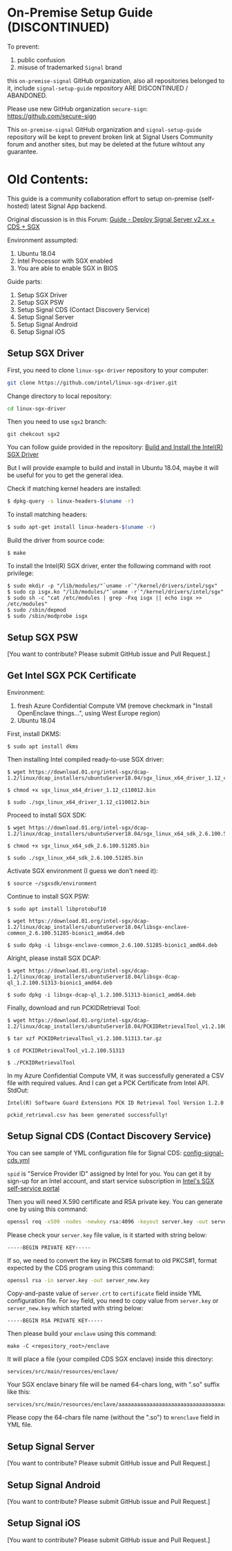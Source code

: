 # On-Premise Setup Guide (DISCONTINUED)

To prevent:
1. public confusion
2. misuse of trademarked `Signal` brand

this `on-premise-signal` GitHub organization, also all repositories belonged to it, include `signal-setup-guide` repository ARE DISCONTINUED / ABANDONED.

Please use new GitHub organization `secure-sign`:
https://github.com/secure-sign

This `on-premise-signal` GitHub organization and `signal-setup-guide` repository will be kept to prevent broken link at Signal Users Community forum and another sites, but may be deleted at the future wihtout any guarantee.


# Old Contents:


This guide is a community collaboration effort to setup on-premise (self-hosted) latest Signal App backend.

Original discussion is in this Forum:
[Guide - Deploy Signal Server v2.xx + CDS + SGX](https://community.signalusers.org/t/guide-deploy-signal-server-v2-xx-cds-sgx/8331)

Environment assumpted:
1. Ubuntu 18.04
2. Intel Processor with SGX enabled
3. You are able to enable SGX in BIOS

Guide parts:
1. Setup SGX Driver
2. Setup SGX PSW
3. Setup Signal CDS (Contact Discovery Service)
4. Setup Signal Server
5. Setup Signal Android
6. Setup Signal iOS


## Setup SGX Driver

First, you need to clone `linux-sgx-driver` repository to your computer:
```bash
git clone https://github.com/intel/linux-sgx-driver.git
```

Change directory to local repository:
```bash
cd linux-sgx-driver
```

Then you need to use `sgx2` branch:
```
git chekcout sgx2
```

You can follow guide provided in the repository: [Build and Install the Intel(R) SGX Driver](https://github.com/intel/linux-sgx-driver/#build-and-install-the-intelr-sgx-driver)

But I will provide example to build and install in Ubuntu 18.04, maybe it will be useful for you to get the general idea.

Check if matching kernel headers are installed:
```bash
$ dpkg-query -s linux-headers-$(uname -r)
```

To install matching headers: 
```bash
$ sudo apt-get install linux-headers-$(uname -r)
```

Build the driver from source code:
```
$ make
```

To install the Intel(R) SGX driver, enter the following command with root privilege:
```
$ sudo mkdir -p "/lib/modules/"`uname -r`"/kernel/drivers/intel/sgx"    
$ sudo cp isgx.ko "/lib/modules/"`uname -r`"/kernel/drivers/intel/sgx"    
$ sudo sh -c "cat /etc/modules | grep -Fxq isgx || echo isgx >> /etc/modules"    
$ sudo /sbin/depmod
$ sudo /sbin/modprobe isgx
```


## Setup SGX PSW

[You want to contribute? Please submit GitHub issue and Pull Request.]


## Get Intel SGX PCK Certificate

Environment:
1. fresh Azure Confidential Compute VM (remove checkmark in "Install OpenEnclave things...", using West Europe region)
1. Ubuntu 18.04


First, install DKMS:
```
$ sudo apt install dkms
```


Then installing Intel compiled ready-to-use SGX driver:
```
$ wget https://download.01.org/intel-sgx/dcap-1.2/linux/dcap_installers/ubuntuServer18.04/sgx_linux_x64_driver_1.12_c110012.bin

$ chmod +x sgx_linux_x64_driver_1.12_c110012.bin

$ sudo ./sgx_linux_x64_driver_1.12_c110012.bin
```


Proceed to install SGX SDK:
```
$ wget https://download.01.org/intel-sgx/dcap-1.2/linux/dcap_installers/ubuntuServer18.04/sgx_linux_x64_sdk_2.6.100.51285.bin

$ chmod +x sgx_linux_x64_sdk_2.6.100.51285.bin

$ sudo ./sgx_linux_x64_sdk_2.6.100.51285.bin
```


Activate SGX environment (I guess we don't need it):
```
$ source ~/sgxsdk/environment
```


Continue to install SGX PSW:
```
$ sudo apt install libprotobuf10

$ wget https://download.01.org/intel-sgx/dcap-1.2/linux/dcap_installers/ubuntuServer18.04/libsgx-enclave-common_2.6.100.51285-bionic1_amd64.deb

$ sudo dpkg -i libsgx-enclave-common_2.6.100.51285-bionic1_amd64.deb
```


Alright, please install SGX DCAP:
```
$ wget https://download.01.org/intel-sgx/dcap-1.2/linux/dcap_installers/ubuntuServer18.04/libsgx-dcap-ql_1.2.100.51313-bionic1_amd64.deb

$ sudo dpkg -i libsgx-dcap-ql_1.2.100.51313-bionic1_amd64.deb
```


Finally, download and run PCKIDRetrieval Tool:
```
$ wget https://download.01.org/intel-sgx/dcap-1.2/linux/dcap_installers/ubuntuServer18.04/PCKIDRetrievalTool_v1.2.100.51313.tar.gz

$ tar xzf PCKIDRetrievalTool_v1.2.100.51313.tar.gz

$ cd PCKIDRetrievalTool_v1.2.100.51313

$ ./PCKIDRetrievalTool
```


In my Azure Confidential Compute VM, it was successfully generated a CSV file with required values. And I can get a PCK Certificate from Intel API. StdOut:
```
Intel(R) Software Guard Extensions PCK ID Retrieval Tool Version 1.2.0

pckid_retrieval.csv has been generated successfully!
```


## Setup Signal CDS (Contact Discovery Service)

You can see sample of YML configuration file for Signal CDS: [config-signal-cds.yml](config-signal-cds.yml)

`spid` is "Service Provider ID" assigned by Intel for you. You can get it by sign-up for an Intel account, and start service subscription in [Intel's SGX self-service portal](https://api.portal.trustedservices.intel.com/EPID-attestation)

Then you will need X.590 certificate and RSA private key. You can generate one by using this command:
```bash
openssl req -x509 -nodes -newkey rsa:4096 -keyout server.key -out server.crt -days 365
```

Please check your `server.key` file value, is it started with string below:
```
-----BEGIN PRIVATE KEY-----
```

If so, we need to convert the key in PKCS#8 format to old PKCS#1, format expected by the CDS program using this command:
```bash
openssl rsa -in server.key -out server_new.key
```

Copy-and-paste value of `server.crt` to `certificate` field inside YML configuration file. For `key` field, you need to copy value from `server.key` or `server_new.key` which started with string below:
```
-----BEGIN RSA PRIVATE KEY-----
```

Then please build your `enclave` using this command:
```
make -C <repository_root>/enclave
```

It will place a file (your compiled CDS SGX enclave) inside this directory:
```
services/src/main/resources/enclave/
```

Your SGX enclave binary file will be named 64-chars long, with ".so" suffix like this:
```
services/src/main/resources/enclave/aaaaaaaaaaaaaaaaaaaaaaaaaaaaaaaaaaaaaaaaaaaaaaaaaaaaaaaaaaaaaaaa.so
```

Please copy the 64-chars file name (without the ".so") to `mrenclave` field in YML file.


## Setup Signal Server

[You want to contribute? Please submit GitHub issue and Pull Request.]


## Setup Signal Android

[You want to contribute? Please submit GitHub issue and Pull Request.]


## Setup Signal iOS

[You want to contribute? Please submit GitHub issue and Pull Request.]
